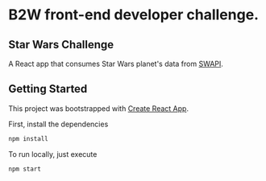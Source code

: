 # B2W front-end developer challenge.

## Star Wars Challenge

A React app that consumes Star Wars planet's data from [SWAPI](https://swapi.co/).

## Getting Started

This project was bootstrapped with [Create React App](https://github.com/facebook/create-react-app).

First, install the dependencies

```bash
npm install
```

To run locally, just execute

```bash
npm start
```
